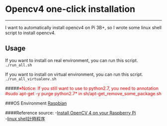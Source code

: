 # Opencv4 one-click installation #
------------------------------------------------------------------
I want to automatically install opencv4 on Pi 3B+, so I wrote some linux shell script to install opencv4.

## Usage ##
If you want to install on real environment, you can run this script.<br>
`./run_all.sh`<br>

If you want to install on virtual environment, you can run this script.<br>
`./run_all_virtualenv.sh`<br>

#####<font color='red'>※Notice:</font>
<font color='red'>If you still want to use to python2.7, you need to annotation #sudo apt-get -y purge python2.7* in sh/apt-get_remove_some_package.sh</font>

###OS Environment
[Raspbian](https://www.raspberrypi.org/downloads/raspbian/)
 
####Reference source:
-[Install OpenCV 4 on your Raspberry Pi](https://www.pyimagesearch.com/2018/09/26/install-opencv-4-on-your-raspberry-pi/) <br>
-[linux shell計時程序](http://www.52souji.net/linux-shell-clocking-script.html)